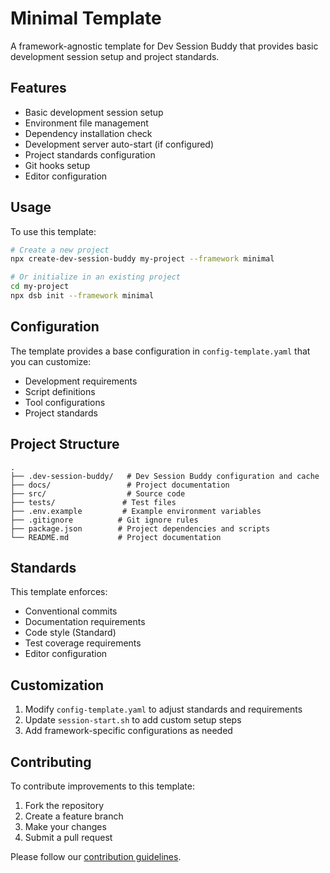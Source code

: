 # Minimal Template

A framework-agnostic template for Dev Session Buddy that provides basic development session setup and project standards.

## Features

- Basic development session setup
- Environment file management
- Dependency installation check
- Development server auto-start (if configured)
- Project standards configuration
- Git hooks setup
- Editor configuration

## Usage

To use this template:

```bash
# Create a new project
npx create-dev-session-buddy my-project --framework minimal

# Or initialize in an existing project
cd my-project
npx dsb init --framework minimal
```

## Configuration

The template provides a base configuration in `config-template.yaml` that you can customize:

- Development requirements
- Script definitions
- Tool configurations
- Project standards

## Project Structure

```
.
├── .dev-session-buddy/   # Dev Session Buddy configuration and cache
├── docs/                 # Project documentation
├── src/                  # Source code
├── tests/               # Test files
├── .env.example         # Example environment variables
├── .gitignore          # Git ignore rules
├── package.json        # Project dependencies and scripts
└── README.md           # Project documentation
```

## Standards

This template enforces:

- Conventional commits
- Documentation requirements
- Code style (Standard)
- Test coverage requirements
- Editor configuration

## Customization

1. Modify `config-template.yaml` to adjust standards and requirements
2. Update `session-start.sh` to add custom setup steps
3. Add framework-specific configurations as needed

## Contributing

To contribute improvements to this template:

1. Fork the repository
2. Create a feature branch
3. Make your changes
4. Submit a pull request

Please follow our [contribution guidelines](../../CONTRIBUTING.md).
